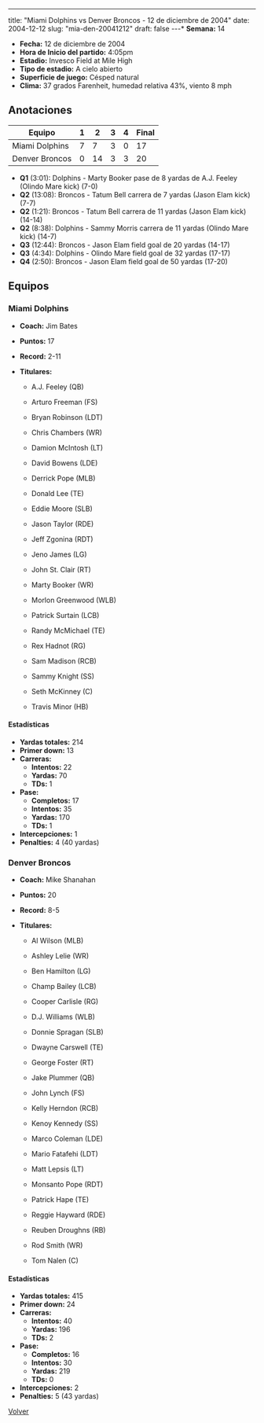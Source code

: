 ---
title: "Miami Dolphins vs Denver Broncos - 12 de diciembre de 2004"
date: 2004-12-12
slug: "mia-den-20041212"
draft: false
---* **Semana:** 14
* **Fecha:** 12 de diciembre de 2004
* **Hora de Inicio del partido:** 4:05pm
* **Estadio:** Invesco Field at Mile High
* **Tipo de estadio:** A cielo abierto
* **Superficie de juego:** Césped natural
* **Clima:** 37 grados Farenheit, humedad relativa 43%, viento 8 mph




## Anotaciones
| Equipo | 1 | 2 | 3 | 4 | Final |
|--------|---|---|---|---|-------|
| Miami Dolphins  | 7 | 7 | 3 | 0  | 17 |
| Denver Broncos  | 0 | 14 | 3 | 3  | 20 |
* **Q1** (3:01): Dolphins - Marty Booker pase de 8 yardas de A.J. Feeley (Olindo Mare kick) (7-0)
* **Q2** (13:08): Broncos - Tatum Bell carrera de 7 yardas (Jason Elam kick) (7-7)
* **Q2** (1:21): Broncos - Tatum Bell carrera de 11 yardas (Jason Elam kick) (14-14)
* **Q2** (8:38): Dolphins - Sammy Morris carrera de 11 yardas (Olindo Mare kick) (14-7)
* **Q3** (12:44): Broncos - Jason Elam field goal de 20 yardas (14-17)
* **Q3** (4:34): Dolphins - Olindo Mare field goal de 32 yardas (17-17)
* **Q4** (2:50): Broncos - Jason Elam field goal de 50 yardas (17-20)


## Equipos


### Miami Dolphins
* **Coach:** Jim Bates
* **Puntos:** 17
* **Record:** 2-11
* **Titulares:** 

  * A.J. Feeley (QB) 

  * Arturo Freeman (FS) 

  * Bryan Robinson (LDT) 

  * Chris Chambers (WR) 

  * Damion McIntosh (LT) 

  * David Bowens (LDE) 

  * Derrick Pope (MLB) 

  * Donald Lee (TE) 

  * Eddie Moore (SLB) 

  * Jason Taylor (RDE) 

  * Jeff Zgonina (RDT) 

  * Jeno James (LG) 

  * John St. Clair (RT) 

  * Marty Booker (WR) 

  * Morlon Greenwood (WLB) 

  * Patrick Surtain (LCB) 

  * Randy McMichael (TE) 

  * Rex Hadnot (RG) 

  * Sam Madison (RCB) 

  * Sammy Knight (SS) 

  * Seth McKinney (C) 

  * Travis Minor (HB) 

#### Estadísticas
* **Yardas totales:** 214
* **Primer down:** 13
* **Carreras:**
  * **Intentos:** 22
  * **Yardas:** 70
  * **TDs:** 1
* **Pase:**
  * **Completos:** 17
  * **Intentos:** 35
  * **Yardas:** 170
  * **TDs:** 1
* **Intercepciones:** 1
* **Penalties:** 4 (40 yardas)

### Denver Broncos
* **Coach:** Mike Shanahan
* **Puntos:** 20
* **Record:** 8-5
* **Titulares:** 

  * Al Wilson (MLB) 

  * Ashley Lelie (WR) 

  * Ben Hamilton (LG) 

  * Champ Bailey (LCB) 

  * Cooper Carlisle (RG) 

  * D.J. Williams (WLB) 

  * Donnie Spragan (SLB) 

  * Dwayne Carswell (TE) 

  * George Foster (RT) 

  * Jake Plummer (QB) 

  * John Lynch (FS) 

  * Kelly Herndon (RCB) 

  * Kenoy Kennedy (SS) 

  * Marco Coleman (LDE) 

  * Mario Fatafehi (LDT) 

  * Matt Lepsis (LT) 

  * Monsanto Pope (RDT) 

  * Patrick Hape (TE) 

  * Reggie Hayward (RDE) 

  * Reuben Droughns (RB) 

  * Rod Smith (WR) 

  * Tom Nalen (C) 

#### Estadísticas
* **Yardas totales:** 415
* **Primer down:** 24
* **Carreras:**
  * **Intentos:** 40
  * **Yardas:** 196
  * **TDs:** 2
* **Pase:**
  * **Completos:** 16
  * **Intentos:** 30
  * **Yardas:** 219
  * **TDs:** 0
* **Intercepciones:** 2
* **Penalties:** 5 (43 yardas)


[Volver](/historia/2004)
